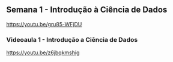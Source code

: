 ## Semana 1 - Introdução à Ciência de Dados
https://youtu.be/gru85-WFjDU


### Videoaula 1 - Introdução a Ciência de Dados
https://youtu.be/z6jbqkmshig